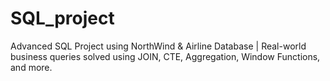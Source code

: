# SQL_project
Advanced SQL Project using NorthWind &amp; Airline Database | Real-world business queries solved using JOIN, CTE, Aggregation, Window Functions, and more.
